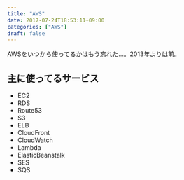 ```yaml
---
title: "AWS"
date: 2017-07-24T18:53:11+09:00
categories: ["AWS"]
draft: false
---
```


AWSをいつから使ってるかはもう忘れた…。2013年よりは前。

## 主に使ってるサービス
- EC2
- RDS
- Route53
- S3
- ELB
- CloudFront
- CloudWatch
- Lambda
- ElasticBeanstalk
- SES
- SQS
